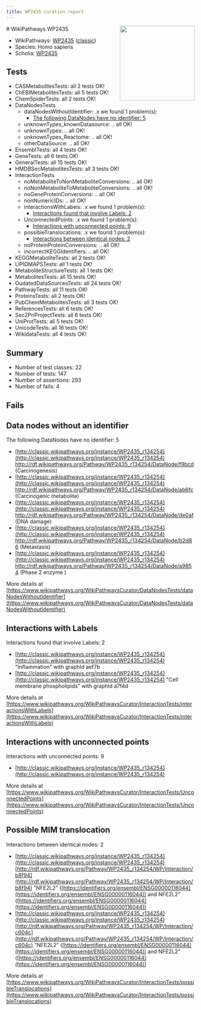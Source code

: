 ```yaml
---
title: WP2435 curation report
---
```


<img style="float: right; width: 200px" src="https://upload.wikimedia.org/wikipedia/commons/thumb/8/83/Wplogo_with_text_500.png/640px-Wplogo_with_text_500.png" />
# WikiPathways WP2435

* WikiPathways: [WP2435](https://wikipathways.org/pathways/WP2435) ([classic](https://classic.wikipathways.org/instance/WP2435))
* Species: Homo sapiens
* Scholia: [WP2435](https://scholia.toolforge.org/wikipathways/WP2435)
## Tests
* CASMetabolitesTests: all 2 tests OK!
* ChEBIMetabolitesTests: all 5 tests OK!
* ChemSpiderTests: all 2 tests OK!
* DataNodesTests
    * dataNodesWithoutIdentifier: .x we found 1 problem(s):
        * [The following DataNodes have no identifier: 5](#d2d32fa4)
    * unknownTypes_knownDatasource: .. all OK!
    * unknownTypes: .. all OK!
    * unknownTypes_Reactome: .. all OK!
    * otherDataSource: .. all OK!
* EnsemblTests: all 4 tests OK!
* GeneTests: all 6 tests OK!
* GeneralTests: all 15 tests OK!
* HMDBSecMetabolitesTests: all 3 tests OK!
* InteractionTests
    * noMetaboliteToNonMetaboliteConversions: .. all OK!
    * noNonMetaboliteToMetaboliteConversions: .. all OK!
    * noGeneProteinConversions: .. all OK!
    * nonNumericIDs: .. all OK!
    * interactionsWithLabels: .x we found 1 problem(s):
        * [Interactions found that involve Labels: 2](#630d2679)
    * UnconnectedPoints: .x we found 1 problem(s):
        * [Interactions with unconnected points: 9](#35a61ae1)
    * possibleTranslocations: .x we found 1 problem(s):
        * [Interactions between identical nodes: 2](#1c118207)
    * noProteinProteinConversions: .. all OK!
    * incorrectKEGGIdentifiers: .. all OK!
* KEGGMetaboliteTests: all 2 tests OK!
* LIPIDMAPSTests: all 1 tests OK!
* MetaboliteStructureTests: all 1 tests OK!
* MetabolitesTests: all 15 tests OK!
* OudatedDataSourcesTests: all 24 tests OK!
* PathwayTests: all 11 tests OK!
* ProteinsTests: all 2 tests OK!
* PubChemMetabolitesTests: all 3 tests OK!
* ReferencesTests: all 6 tests OK!
* Sec2PriProjectTests: all 6 tests OK!
* UniProtTests: all 5 tests OK!
* UnicodeTests: all 16 tests OK!
* WikidataTests: all 4 tests OK!


## Summary

* Number of test classes: 22
* Number of tests: 147
* Number of assertions: 293
* Number of fails: 4

## Fails

<a name="d2d32fa4" />

## Data nodes without an identifier

The following DataNodes have no identifier: 5

* [http://classic.wikipathways.org/instance/WP2435_r134254](http://classic.wikipathways.org/instance/WP2435_r134254) http://rdf.wikipathways.org/Pathway/WP2435_r134254/DataNode/f9bcd (Carcinogenesis)
* [http://classic.wikipathways.org/instance/WP2435_r134254](http://classic.wikipathways.org/instance/WP2435_r134254) http://rdf.wikipathways.org/Pathway/WP2435_r134254/DataNode/ab6fc (Carcinogenic metabolite)
* [http://classic.wikipathways.org/instance/WP2435_r134254](http://classic.wikipathways.org/instance/WP2435_r134254) http://rdf.wikipathways.org/Pathway/WP2435_r134254/DataNode/de0af (DNA damage)
* [http://classic.wikipathways.org/instance/WP2435_r134254](http://classic.wikipathways.org/instance/WP2435_r134254) http://rdf.wikipathways.org/Pathway/WP2435_r134254/DataNode/b2d86 (Metastasis)
* [http://classic.wikipathways.org/instance/WP2435_r134254](http://classic.wikipathways.org/instance/WP2435_r134254) http://rdf.wikipathways.org/Pathway/WP2435_r134254/DataNode/a9854 (Phase 2 enzyme
)


More details at [https://www.wikipathways.org/WikiPathwaysCurator/DataNodesTests/dataNodesWithoutIdentifier](https://www.wikipathways.org/WikiPathwaysCurator/DataNodesTests/dataNodesWithoutIdentifier)

<a name="630d2679" />

## Interactions with Labels

Interactions found that involve Labels: 2

* [http://classic.wikipathways.org/instance/WP2435_r134254](http://classic.wikipathways.org/instance/WP2435_r134254) "Inflammation" with graphId aef7b
* [http://classic.wikipathways.org/instance/WP2435_r134254](http://classic.wikipathways.org/instance/WP2435_r134254) "Cell membrane phospholipids" with graphId a7f4d


More details at [https://www.wikipathways.org/WikiPathwaysCurator/InteractionTests/interactionsWithLabels](https://www.wikipathways.org/WikiPathwaysCurator/InteractionTests/interactionsWithLabels)

<a name="35a61ae1" />

## Interactions with unconnected points

Interactions with unconnected points: 9

* [http://classic.wikipathways.org/instance/WP2435_r134254](http://classic.wikipathways.org/instance/WP2435_r134254)


More details at [https://www.wikipathways.org/WikiPathwaysCurator/InteractionTests/UnconnectedPoints](https://www.wikipathways.org/WikiPathwaysCurator/InteractionTests/UnconnectedPoints)

<a name="1c118207" />

## Possible MIM translocation

Interactions between identical nodes: 2

* [http://classic.wikipathways.org/instance/WP2435_r134254](http://classic.wikipathways.org/instance/WP2435_r134254) [http://rdf.wikipathways.org/Pathway/WP2435_r134254/WP/Interaction/b8f94](http://rdf.wikipathways.org/Pathway/WP2435_r134254/WP/Interaction/b8f94) "NFE2L2" ([https://identifiers.org/ensembl/ENSG00000116044](https://identifiers.org/ensembl/ENSG00000116044)) and 
NFE2L2" ([https://identifiers.org/ensembl/ENSG00000116044](https://identifiers.org/ensembl/ENSG00000116044))
* [http://classic.wikipathways.org/instance/WP2435_r134254](http://classic.wikipathways.org/instance/WP2435_r134254) [http://rdf.wikipathways.org/Pathway/WP2435_r134254/WP/Interaction/c604c](http://rdf.wikipathways.org/Pathway/WP2435_r134254/WP/Interaction/c604c) "NFE2L2" ([https://identifiers.org/ensembl/ENSG00000116044](https://identifiers.org/ensembl/ENSG00000116044)) and 
NFE2L2" ([https://identifiers.org/ensembl/ENSG00000116044](https://identifiers.org/ensembl/ENSG00000116044))


More details at [https://www.wikipathways.org/WikiPathwaysCurator/InteractionTests/possibleTranslocations](https://www.wikipathways.org/WikiPathwaysCurator/InteractionTests/possibleTranslocations)

